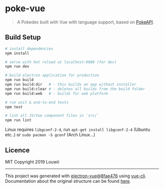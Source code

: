 # poke-vue

> A Pokedex built with Vue with language support, based on [PokeAPI](https://pokeapi.co/).

## Build Setup

``` bash
# install dependencies
npm install

# serve with hot reload at localhost:9080 (for dev)
npm run dev

# build electron application for production
npm run build
npm run build:dir   # - this builds an app without installer
npm run build:clear # - deletes all builds from the build folder
npm run build:web   # - builds for web platform

# run unit & end-to-end tests
npm test

# lint all JS/Vue component files in `src/`
npm run lint

```

Linux requires `libgconf-2-4`, run `apt-get install libgconf-2-4` (Ubuntu etc..) or `sudo pacman -S gconf` (Arch Linux...)

## Licence

MIT Copyright 2019 Louwii

---

This project was generated with [electron-vue](https://github.com/SimulatedGREG/electron-vue)@[8fae476](https://github.com/SimulatedGREG/electron-vue/tree/8fae4763e9d225d3691b627e83b9e09b56f6c935) using [vue-cli](https://github.com/vuejs/vue-cli). Documentation about the original structure can be found [here](https://simulatedgreg.gitbooks.io/electron-vue/content/index.html).
